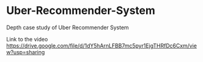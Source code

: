 # Uber-Recommender-System
Depth case study of Uber Recommender System

Link to the video https://drive.google.com/file/d/1dY5hArnLFBB7mc5pyr1EjgTHRfDc6Cxm/view?usp=sharing
